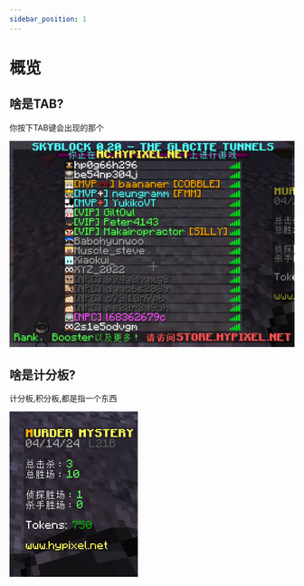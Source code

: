 ```yaml
---
sidebar_position: 1
---
```


# 概览

## 啥是TAB?

你按下TAB键会出现的那个

![](_images/啥是TAB.png)

## 啥是计分板?

计分板,积分板,都是指一个东西

![](_images/啥是计分板.png)